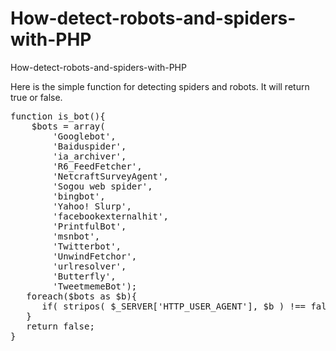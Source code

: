 # How-detect-robots-and-spiders-with-PHP
How-detect-robots-and-spiders-with-PHP

Here is the simple function for detecting spiders and robots. It will return true or false.

<pre>
function is_bot(){
    $bots = array(
        'Googlebot',
        'Baiduspider',
        'ia_archiver',
        'R6_FeedFetcher',
        'NetcraftSurveyAgent',
        'Sogou web spider',
        'bingbot',
        'Yahoo! Slurp',
        'facebookexternalhit',
        'PrintfulBot',
        'msnbot',
        'Twitterbot',
        'UnwindFetchor',
        'urlresolver',
        'Butterfly',
        'TweetmemeBot');
   foreach($bots as $b){
      if( stripos( $_SERVER['HTTP_USER_AGENT'], $b ) !== false ) return true;
   }
   return false;
}
<pre>




